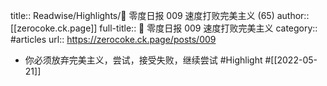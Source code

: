 title:: Readwise/Highlights/🥤 零度日报 009 速度打败完美主义 (65)
author:: [[zerocoke.ck.page]]
full-title:: 🥤 零度日报 009 速度打败完美主义
category:: #articles
url:: https://zerocoke.ck.page/posts/009

- 你必须放弃完美主义，尝试，接受失败，继续尝试 #Highlight #[[2022-05-21]]